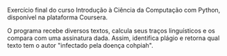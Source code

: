 Exercício final do curso Introdução à Ciência da Computação com Python, disponível na plataforma Coursera.

O programa recebe diversos textos, calcula seus traços linguísticos e os compara com uma assinatura dada. 
Assim, identifica plágio e retorna qual texto tem o autor "infectado pela doença cohpiah". 
